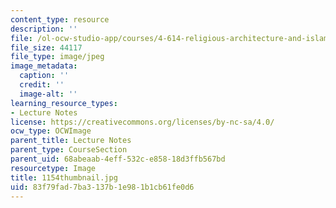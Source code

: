 ```yaml
---
content_type: resource
description: ''
file: /ol-ocw-studio-app/courses/4-614-religious-architecture-and-islamic-cultures-fall-2002/83f79fad7ba3137b1e981b1cb61fe0d6_1154thumbnail.jpg
file_size: 44117
file_type: image/jpeg
image_metadata:
  caption: ''
  credit: ''
  image-alt: ''
learning_resource_types:
- Lecture Notes
license: https://creativecommons.org/licenses/by-nc-sa/4.0/
ocw_type: OCWImage
parent_title: Lecture Notes
parent_type: CourseSection
parent_uid: 68abeaab-4eff-532c-e858-18d3ffb567bd
resourcetype: Image
title: 1154thumbnail.jpg
uid: 83f79fad-7ba3-137b-1e98-1b1cb61fe0d6
---
```

